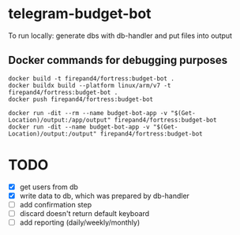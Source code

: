 # telegram-budget-bot

To run locally: generate dbs with db-handler and put files into output

## Docker commands for debugging purposes
```
docker build -t firepand4/fortress:budget-bot .
docker buildx build --platform linux/arm/v7 -t firepand4/fortress:budget-bot .
docker push firepand4/fortress:budget-bot

docker run -dit --rm --name budget-bot-app -v "$(Get-Location)/output:/app/output" firepand4/fortress:budget-bot
docker run -dit --name budget-bot-app -v "$(Get-Location)/output:/output" firepand4/fortress:budget-bot
```


# TODO
* [x] get users from db
* [x] write data to db, which was prepared by db-handler
* [ ] add confirmation step
* [ ] discard doesn't return default keyboard
* [ ] add reporting (daily/weekly/monthly)
